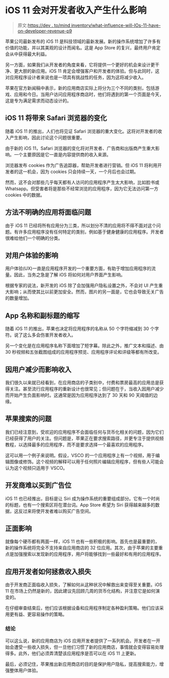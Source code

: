 # iOS 11 会对开发者收入产生什么影响

> 原文:[https://dev . to/mind inventory/what-influence-will-IOs-11-have-on-developer-revenue-p9](https://dev.to/mindinventory/what-influence-will-ios-11-have-on-developer-revenue-p9)

苹果公司最新发布的 iOS 11 是科技领域的最新发展。新的操作系统增加了许多有价值的功能，并以其美观的设计而闻名。这是 App Store 的复兴，最终用户肯定会从中获得最大利益。

另一方面，如果我们从开发者的角度来看，它将提供一个更好的机会来设计更干净、更大胆的新应用。iOS 11 肯定会增强客户和开发者的体验。但与此同时，这对应用程序设计者来说也是一项具有挑战性的任务，因为这将减少收入。

苹果在官方新闻稿中表示，新的应用商店实际上将分为三个不同的类别，包括游戏、应用和今日。当用户访问应用程序商店时，他们将遇到的第一个页面是今天，这是专为满足需求而动态设计的。

## iOS 11 将带来 Safari 浏览器的变化

随着 iOS 11 的推出，人们也将见证 Safari 浏览器的重大变化。这将对开发者的收入产生影响，因此讨论这个问题很重要。

由于新的 iOS 11，Safari 浏览器的变化将对开发者、广告商和出版商产生重大影响。一个主要原因是它一直是内容提供商的收入来源。

浏览器发布 cookies 作为广告追踪器，帮助开发者进行营销。但 iOS 11 将利用开发者的这一机会，因为 cookies 只会持续一天，一个月后也会过期。

然而，这不会对那些几乎每天都有人访问的应用程序产生太大影响，比如脸书或 Whatsapp。但受害者将是那些不经常浏览的应用程序，因为它无法访问第一方 cookies 中的数据。

## [](#apps-with-unclear-approach-will-face-problem)方法不明确的应用将面临问题

由于 iOS 11 已经将所有应用分为三类，所以划分不清的应用将不得不面对这个问题。有许多应用程序没有任何特定的类别，例如基于健身健康的应用程序。开发者很难给他们一个明确的分类。

## [](#the-impact-on-user-experience)对用户体验的影响

用户体验(UX)一直是应用程序开发的一个重要方面，有助于增加应用程序的流量。因此，当务之急是了解 iOS 将如何对用户界面产生影响。

根据专家的说法，新开发的 iOS 除了会加强用户隐私设置之外，不会对 UI 产生重大影响；从而使其比以前更加安全。然而，图片的另一面是，它也会导致无关广告的数量增加。

## App 名称和副标题的缩写

随着 iOS 11 的推出，苹果也决定将应用程序的名称从 50 个字符缩减到 30 个字符。说了这么多会伤害开发者收入。

另一个变化是在应用程序名称下面增加了短字幕。除此之外，推广文本和描述、由 30 秒视频和五张截图组成的应用程序预览、应用程序评论和评级等都有所改变。

## [](#revenue-affects-due-to-user-dropoff)因用户减少而影响收入

我们很久以来就已经看到，在应用商店的子类别中，付费和票房最高的应用总是获得关注。甚至流行应用程序的重新设计也很常见；但问题在于，当收入因用户减少而开始产生负面影响时。这通常是因为应用程序达到了 30 天和 90 天阈值的边缘。

## [](#the-problem-with-apple-search)苹果搜索的问题

我们已经注意到，受欢迎的应用程序不会面临任何与货币化相关的问题，因为它们已经获得了用户的关注。但问题是，苹果正在要求搜索路径，并更专注于提供视频教程，以选择最多的应用程序，而不是要求选择一个最喜欢的应用程序。

这可以用一个例子来说明。假设，VSCO 的一个应用程序上有一个视频，用于编辑图像或修饰。这个视频的解释可以用于任何照片编辑应用程序，但有些人可能会认为这个视频只适用于 VSCO。

## [](#difficult-to-buy-ad-space-for-developers)开发商难以买到广告位

iOS 11 也已经推出，目标是让 Siri 成为操作系统的重要组成部分。它有一个时尚的标题，也有一个搜索区将在潜台词。App Store 希望为 Siri 获得越来越多的数据，这反过来将使开发者难以购买广告空间。

## [](#the-positive-impacts)正面影响

就像每个硬币都有两面一样，iOS 11 也有一些积极的影响。首先也是最重要的，新的操作系统将完全不支持来自应用商店的 32 位应用。其次，由于苹果的主要重点是加强搜索以发现新的应用程序，用户将能够找到一些最好和有用的应用程序。

## [](#how-can-app-developers-rescue-from-revenue-loss)应用开发者如何拯救收入损失

由于开发商正面临收入损失，了解如何从这种状况中解救出来变得至关重要。iOS 11 在市场上仍然是新的，因此建议先回顾几周的货币化结构，并注意它是如何演变的。

在仔细审查结束后，他们应该根据设备和应用程序制定各种盈利策略。他们应该采用更有益、更容易操作的策略。

### [](#conclusion)结论

可以这么说，新的应用商店为 iOS 应用开发者提供了一系列机会。开发者在一开始会遭受一些收入损失，但一旦他们习惯了新的应用商店，事情就会变得容易处理得多。此外，他们必须弄清楚该应用程序是否可以在 iOS 11 上更新。

最后，必须记住，苹果推出新应用商店的目的是保护用户隐私，提高搜索能力，增强整体用户体验。
